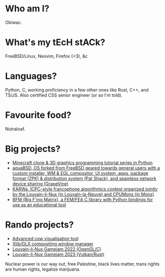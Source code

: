 # Who am I?

Obiwac.

# What's my tEcH stACk?

FreeBSD/Linux, Neovim, Firefox (<3), &c

# Languages?

Python, C, working proficiency in a few other ones like Rust, C++, and TS/JS.
Also certified CSS senior engineer (or so I'm told).

# Favourite food?

Nutraloaf.

# Big projects?

- [Minecraft clone & 3D graphics programming tutorial series in Python](https://github.com/obiwac/python-minecraft-clone)
- [aquaBSD, OS forked from FreeBSD geared towards general users with a custom installer, WM & EGL compositor, UI system, apps, package format (ZPK) & distribution system (Pat Shack), and seamless network device sharing (GrapeVine)](https://inobulles.github.io)
- [KARWa, ICPC-style francophone algorithmics contest organized jointly by the Louvain-li-Nux (in Louvain-la-Neuve) and CPUMons (in Mons)](https://github.com/karwa-org)
- [BFM (Big F'ing Matrix), a FEM/FEA C library with Python bindings for use as an educational tool](https://github.com/allEyezOnCode/Projet-EF)

# Rando projects?

- [Advanced cow visualisation tool](https://github.com/NovAti0n/MOOdle)
- [Xlib/GLX compositing window manager](https://github.com/obiwac/x-compositing-wm)
- [Louvain-li-Nux Gamejam 2022 (OpenGL/C)](https://github.com/obiwac/lln-gamejam-2022)
- [Louvain-li-Nux Gamejam 2023 (Vulkan/Rust)](https://github.com/obiwac/lln-gamejam-2023)

Nuclear power is our way out, free Palestine, black lives matter, trans rights are human rights, legalize marijuana.
